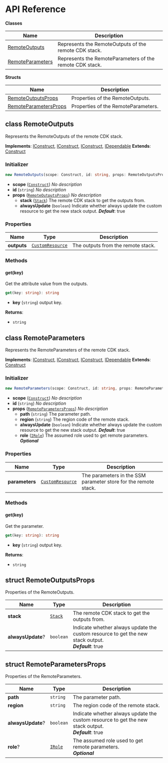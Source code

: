 # API Reference

**Classes**

Name|Description
----|-----------
[RemoteOutputs](#cdk-remote-stack-remoteoutputs)|Represents the RemoteOutputs of the remote CDK stack.
[RemoteParameters](#cdk-remote-stack-remoteparameters)|Represents the RemoteParameters of the remote CDK stack.


**Structs**

Name|Description
----|-----------
[RemoteOutputsProps](#cdk-remote-stack-remoteoutputsprops)|Properties of the RemoteOutputs.
[RemoteParametersProps](#cdk-remote-stack-remoteparametersprops)|Properties of the RemoteParameters.



## class RemoteOutputs  <a id="cdk-remote-stack-remoteoutputs"></a>

Represents the RemoteOutputs of the remote CDK stack.

__Implements__: [IConstruct](#constructs-iconstruct), [IConstruct](#aws-cdk-core-iconstruct), [IConstruct](#constructs-iconstruct), [IDependable](#aws-cdk-core-idependable)
__Extends__: [Construct](#aws-cdk-core-construct)

### Initializer




```ts
new RemoteOutputs(scope: Construct, id: string, props: RemoteOutputsProps)
```

* **scope** (<code>[Construct](#aws-cdk-core-construct)</code>)  *No description*
* **id** (<code>string</code>)  *No description*
* **props** (<code>[RemoteOutputsProps](#cdk-remote-stack-remoteoutputsprops)</code>)  *No description*
  * **stack** (<code>[Stack](#aws-cdk-core-stack)</code>)  The remote CDK stack to get the outputs from. 
  * **alwaysUpdate** (<code>boolean</code>)  Indicate whether always update the custom resource to get the new stack output. __*Default*__: true



### Properties


Name | Type | Description 
-----|------|-------------
**outputs** | <code>[CustomResource](#aws-cdk-core-customresource)</code> | The outputs from the remote stack.

### Methods


#### get(key) <a id="cdk-remote-stack-remoteoutputs-get"></a>

Get the attribute value from the outputs.

```ts
get(key: string): string
```

* **key** (<code>string</code>)  output key.

__Returns__:
* <code>string</code>



## class RemoteParameters  <a id="cdk-remote-stack-remoteparameters"></a>

Represents the RemoteParameters of the remote CDK stack.

__Implements__: [IConstruct](#constructs-iconstruct), [IConstruct](#aws-cdk-core-iconstruct), [IConstruct](#constructs-iconstruct), [IDependable](#aws-cdk-core-idependable)
__Extends__: [Construct](#aws-cdk-core-construct)

### Initializer




```ts
new RemoteParameters(scope: Construct, id: string, props: RemoteParametersProps)
```

* **scope** (<code>[Construct](#aws-cdk-core-construct)</code>)  *No description*
* **id** (<code>string</code>)  *No description*
* **props** (<code>[RemoteParametersProps](#cdk-remote-stack-remoteparametersprops)</code>)  *No description*
  * **path** (<code>string</code>)  The parameter path. 
  * **region** (<code>string</code>)  The region code of the remote stack. 
  * **alwaysUpdate** (<code>boolean</code>)  Indicate whether always update the custom resource to get the new stack output. __*Default*__: true
  * **role** (<code>[IRole](#aws-cdk-aws-iam-irole)</code>)  The assumed role used to get remote parameters. __*Optional*__



### Properties


Name | Type | Description 
-----|------|-------------
**parameters** | <code>[CustomResource](#aws-cdk-core-customresource)</code> | The parameters in the SSM parameter store for the remote stack.

### Methods


#### get(key) <a id="cdk-remote-stack-remoteparameters-get"></a>

Get the parameter.

```ts
get(key: string): string
```

* **key** (<code>string</code>)  output key.

__Returns__:
* <code>string</code>



## struct RemoteOutputsProps  <a id="cdk-remote-stack-remoteoutputsprops"></a>


Properties of the RemoteOutputs.



Name | Type | Description 
-----|------|-------------
**stack** | <code>[Stack](#aws-cdk-core-stack)</code> | The remote CDK stack to get the outputs from.
**alwaysUpdate**? | <code>boolean</code> | Indicate whether always update the custom resource to get the new stack output.<br/>__*Default*__: true



## struct RemoteParametersProps  <a id="cdk-remote-stack-remoteparametersprops"></a>


Properties of the RemoteParameters.



Name | Type | Description 
-----|------|-------------
**path** | <code>string</code> | The parameter path.
**region** | <code>string</code> | The region code of the remote stack.
**alwaysUpdate**? | <code>boolean</code> | Indicate whether always update the custom resource to get the new stack output.<br/>__*Default*__: true
**role**? | <code>[IRole](#aws-cdk-aws-iam-irole)</code> | The assumed role used to get remote parameters.<br/>__*Optional*__



